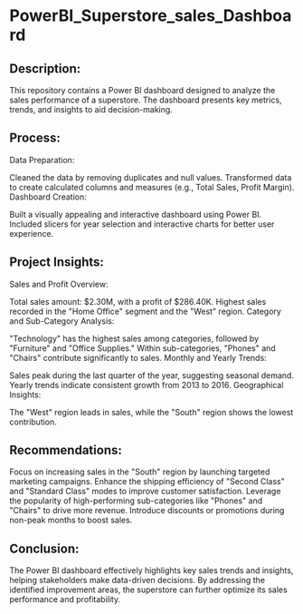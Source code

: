 # PowerBI_Superstore_sales_Dashboard
## Description:
This repository contains a Power BI dashboard designed to analyze the sales performance of a superstore. The dashboard presents key metrics, trends, and insights to aid decision-making.

## Process:
Data Preparation:

Cleaned the data by removing duplicates and null values.
Transformed data to create calculated columns and measures (e.g., Total Sales, Profit Margin).
Dashboard Creation:

Built a visually appealing and interactive dashboard using Power BI.
Included slicers for year selection and interactive charts for better user experience.

## Project Insights:
Sales and Profit Overview:

Total sales amount: $2.30M, with a profit of $286.40K.
Highest sales recorded in the "Home Office" segment and the "West" region.
Category and Sub-Category Analysis:

"Technology" has the highest sales among categories, followed by "Furniture" and "Office Supplies."
Within sub-categories, "Phones" and "Chairs" contribute significantly to sales.
Monthly and Yearly Trends:

Sales peak during the last quarter of the year, suggesting seasonal demand.
Yearly trends indicate consistent growth from 2013 to 2016.
Geographical Insights:

The "West" region leads in sales, while the "South" region shows the lowest contribution.
## Recommendations:
Focus on increasing sales in the "South" region by launching targeted marketing campaigns.
Enhance the shipping efficiency of "Second Class" and "Standard Class" modes to improve customer satisfaction.
Leverage the popularity of high-performing sub-categories like "Phones" and "Chairs" to drive more revenue.
Introduce discounts or promotions during non-peak months to boost sales.
## Conclusion:
The Power BI dashboard effectively highlights key sales trends and insights, helping stakeholders make data-driven decisions. By addressing the identified improvement areas, the superstore can further optimize its sales performance and profitability.

